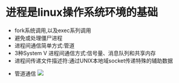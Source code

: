 # 进程是linux操作系统环境的基础
- fork系统调用,以及exec系列调用
- 避免或处理僵尸进程
- 进程间通信简单方式:管道
- 3种System V 进程间通信方式:信号量、消息队列和共享内存
- 进程间传递文件描述符:通过UNIX本地域socket传递特殊的辅助数据

* 管道通信
    <img src="../img/83BF97A4-0D22-433E-849F-AEEAC8E9BCB4.png"/>